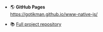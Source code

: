 + :earth_americas: **GitHub Pages**  
  https://gotikman.github.io/www-native-js/
 
+  :books: [Full project repository](https://github.com/gotikman/JS-React-Redux/tree/master/JavaScript/00.%20PROJECTS-JS/Modal-Form-Calc-Timer)

